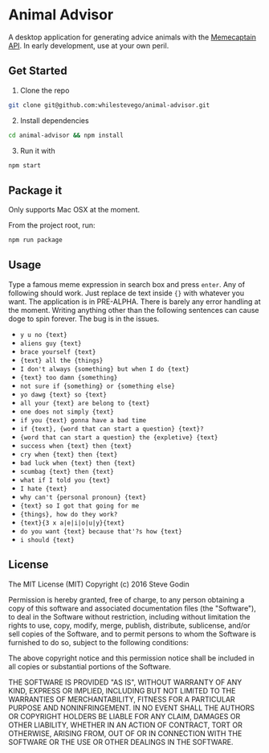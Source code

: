 # Animal Advisor
A desktop application for generating advice animals with the [Memecaptain
API](https://memecaptain.com/). In early development, use at your own peril.

## Get Started

1. Clone the repo

```sh
git clone git@github.com:whilestevego/animal-advisor.git
```

2. Install dependencies

```sh
cd animal-advisor && npm install
```

3. Run it with

```sh
npm start
```

## Package it

Only supports Mac OSX at the moment.

From the project root, run:

```sh
npm run package
```

## Usage

Type a famous meme expression in search box and press `enter`.
Any of following should work. Just replace de text inside `{}` with whatever you want. The application is in PRE-ALPHA. There is barely any error handling at the moment. Writing anything other than the following sentences can cause doge to spin forever. The bug is in the issues.

- `y u no {text}`
- `aliens guy {text}`
- `brace yourself {text}`
- `{text} all the {things}`
- `I don't always {something} but when I do {text}`
- `{text} too damn {something}`
- `not sure if {something} or {something else}`
- `yo dawg {text} so {text}`
- `all your {text} are belong to {text}`
- `one does not simply {text}`
- `if you {text} gonna have a bad time`
- `if {text}, {word that can start a question} {text}?`
- `{word that can start a question} the {expletive} {text}`
- `success when {text} then {text}`
- `cry when {text} then {text}`
- `bad luck when {text} then {text}`
- `scumbag {text} then {text}`
- `what if I told you {text}`
- `I hate {text}`
- `why can't {personal pronoun} {text}`
- `{text} so I got that going for me`
- `{things}, how do they work?`
- `{text}{3 x a|e|i|o|u|y}{text}`
- `do you want {text} because that'?s how {text}`
- `i should {text}`

## License
The MIT License (MIT)
Copyright (c) 2016 Steve Godin

Permission is hereby granted, free of charge, to any person obtaining a copy of this software and associated documentation files (the "Software"), to deal in the Software without restriction, including without limitation the rights to use, copy, modify, merge, publish, distribute, sublicense, and/or sell copies of the Software, and to permit persons to whom the Software is furnished to do so, subject to the following conditions:

The above copyright notice and this permission notice shall be included in all copies or substantial portions of the Software.

THE SOFTWARE IS PROVIDED "AS IS", WITHOUT WARRANTY OF ANY KIND, EXPRESS OR IMPLIED, INCLUDING BUT NOT LIMITED TO THE WARRANTIES OF MERCHANTABILITY, FITNESS FOR A PARTICULAR PURPOSE AND NONINFRINGEMENT. IN NO EVENT SHALL THE AUTHORS OR COPYRIGHT HOLDERS BE LIABLE FOR ANY CLAIM, DAMAGES OR OTHER LIABILITY, WHETHER IN AN ACTION OF CONTRACT, TORT OR OTHERWISE, ARISING FROM, OUT OF OR IN CONNECTION WITH THE SOFTWARE OR THE USE OR OTHER DEALINGS IN THE SOFTWARE.
